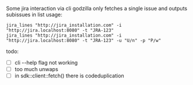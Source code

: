Some jira interaction via cli
godzilla
only fetches a single issue and outputs subissues in list
usage:
```
jira_lines "http://jira_installation.com" -i "http://jira.localhost:8080" -t "JRA-123"
jira_lines "http://jira_installation.com" -i "http://jira.localhost:8080" -t "JRA-123" -u "U/n" -p "P/w"
```

todo:
- [ ] cli --help flag not working
- [ ] too much unwaps
- [ ] in sdk::client::fetch() there is codeduplication
